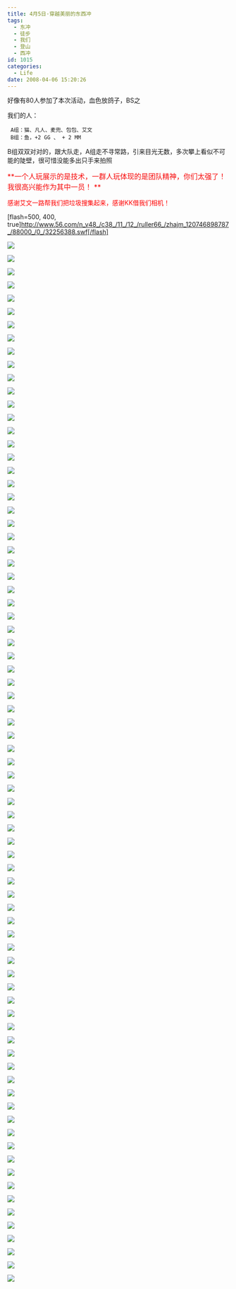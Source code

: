 ```yaml
---
title: 4月5日·穿越美丽的东西冲
tags:
  - 东冲
  - 徒步
  - 我们
  - 登山
  - 西冲
id: 1015
categories:
  - Life
date: 2008-04-06 15:20:26
---
```


好像有80人参加了本次活动，血色放鸽子，BS之 

我们的人： 

     A组：猫、凡人、麦兜、包包、艾文 
     B组：鱼，+2 GG 、 + 2 MM 

B组双双对对的，跟大队走，A组走不寻常路，引来目光无数，多次攀上看似不可能的陡壁，很可惜没能多出只手来拍照 

<font color="#f70909"><font size="3">**一个人玩展示的是技术，一群人玩体现的是团队精神，你们太强了！我很高兴能作为其中一员！ **</font></font>

<font color="#ff0000">感谢艾文一路帮我们把垃圾搜集起来，感谢KK借我们相机！ </font>

[flash=500, 400, true]http://www.56.com/n_v48_/c38_/11_/12_/ruller66_/zhajm_120746898787_/88000_/0_/32256388.swf[/flash]

![](/images/2008/04/06_06_152026_9712.jpg) 

![](/images/2008/04/06_06_152026_0_9713.jpg) 

![](/images/2008/04/06_06_152026_1_9714.jpg) 

![](/images/2008/04/06_06_152026_2_9715.jpg) 

![](/images/2008/04/06_06_152026_3_9716.jpg) 

![](/images/2008/04/06_06_152026_4_9717.jpg) 

![](/images/2008/04/06_06_152026_5_9718.jpg) 

![](/images/2008/04/06_06_152026_6_9719.jpg) 

![](/images/2008/04/06_06_152026_7_9720.jpg) 

![](/images/2008/04/06_06_152026_8_9721.jpg) 

![](/images/2008/04/06_06_152026_9_9722.jpg) 

![](/images/2008/04/06_06_152026_10_9723.jpg) 

![](/images/2008/04/06_06_152026_11_9724.jpg) 

![](/images/2008/04/06_06_152026_12_9725.jpg) 

![](/images/2008/04/06_06_152026_13_9726.jpg) 

![](/images/2008/04/06_06_152026_14_9727.jpg) 

![](/images/2008/04/06_06_152026_15_9728.jpg) 

![](/images/2008/04/06_06_152026_16_9729.jpg) 

![](/images/2008/04/06_06_152026_17_9730.jpg) 

![](/images/2008/04/06_06_152026_18_9731.jpg) 

![](/images/2008/04/06_06_152026_19_9732.jpg) 

![](/images/2008/04/06_06_152026_20_9733.jpg) 

![](/images/2008/04/06_06_152026_21_9734.jpg) 

![](/images/2008/04/06_06_152026_22_9735.jpg) 

![](/images/2008/04/06_06_152026_23_9736.jpg) 

![](/images/2008/04/06_06_152026_24_9737.jpg) 

![](/images/2008/04/06_06_152026_25_9738.jpg) 

![](/images/2008/04/06_06_152026_26_9739.jpg) 

![](/images/2008/04/06_06_152026_27_9740.jpg) 

![](/images/2008/04/06_06_152026_28_9741.jpg) 

![](/images/2008/04/06_06_152026_29_9742.jpg) 

![](/images/2008/04/06_06_152026_30_9743.jpg) 

![](/images/2008/04/06_06_152026_31_9744.jpg) 

![](/images/2008/04/06_06_152026_32_9745.jpg) 

![](/images/2008/04/06_06_152026_33_9746.jpg) 

![](/images/2008/04/06_06_152026_34_9747.jpg) 

![](/images/2008/04/06_06_152026_35_9748.jpg) 

![](/images/2008/04/06_06_152026_36_9749.jpg) 

![](/images/2008/04/06_06_152026_37_9750.jpg) 

![](/images/2008/04/06_06_152026_38_9751.jpg) 

![](/images/2008/04/06_06_152026_39_9752.jpg) 

![](/images/2008/04/06_06_152026_40_9753.jpg) 

![](/images/2008/04/06_06_152026_41_9754.jpg) 

![](/images/2008/04/06_06_152026_42_9755.jpg) 

![](/images/2008/04/06_06_152026_43_9756.jpg) 

![](/images/2008/04/06_06_152026_44_9757.jpg) 

![](/images/2008/04/06_06_152026_45_9758.jpg) 

![](/images/2008/04/06_06_152026_46_9759.jpg) 

![](/images/2008/04/06_06_152026_47_9760.jpg) 

![](/images/2008/04/06_06_152026_48_9761.jpg) 

![](/images/2008/04/06_06_152026_49_9762.jpg) 

![](/images/2008/04/06_06_152026_50_9763.jpg) 

![](/images/2008/04/06_06_152026_51_9764.jpg) 

![](/images/2008/04/06_06_152026_52_9765.jpg) 

![](/images/2008/04/06_06_152026_53_9766.jpg) 

![](/images/2008/04/06_06_152026_54_9767.jpg) 

![](/images/2008/04/06_06_152026_55_9768.jpg) 

![](/images/2008/04/06_06_152026_56_9769.jpg) 

![](/images/2008/04/06_06_152026_57_9770.jpg) 

![](/images/2008/04/06_06_152026_58_9771.jpg) 

![](/images/2008/04/06_06_152026_59_9772.jpg) 

![](/images/2008/04/06_06_152026_60_9773.jpg) 

![](/images/2008/04/06_06_152026_61_9774.jpg) 

![](/images/2008/04/06_06_152026_62_9775.jpg) 

![](/images/2008/04/06_06_152026_63_9776.jpg) 

![](/images/2008/04/06_06_152026_64_9777.jpg) 

![](/images/2008/04/06_06_152026_65_9778.jpg) 

![](/images/2008/04/06_06_152026_66_9779.jpg) 

![](/images/2008/04/06_06_152026_67_9780.jpg) 

![](/images/2008/04/06_06_152026_68_9781.jpg) 

![](/images/2008/04/06_06_152026_69_9782.jpg) 

![](/images/2008/04/06_06_152026_70_9783.jpg) 

![](/images/2008/04/06_06_152026_71_9784.jpg) 

![](/images/2008/04/06_06_152026_72_9785.jpg) 

![](/images/2008/04/06_06_152026_73_9786.jpg) 

![](/images/2008/04/06_06_152026_74_9787.jpg) 

![](/images/2008/04/06_06_152026_75_9788.jpg) 

![](/images/2008/04/06_06_152026_76_9789.jpg) 

![](/images/2008/04/06_06_152026_77_9790.jpg)